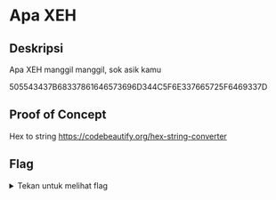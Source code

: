 # Apa XEH

## Deskripsi
Apa XEH manggil manggil, sok asik kamu

505543437B68337861646573696D344C5F6E337665725F6469337D

## Proof of Concept
Hex to string https://codebeautify.org/hex-string-converter

## Flag
<details>
<summary>Tekan untuk melihat flag</summary>
PUCC{h3xadesim4L_n3ver_di3}
</details>